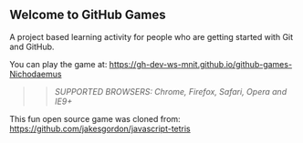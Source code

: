 ## Welcome to GitHub Games

A project based learning activity for people who are getting started with Git and GitHub.

You can play the game at: https://gh-dev-ws-mnit.github.io/github-games-Nichodaemus

>> _*SUPPORTED BROWSERS*: Chrome, Firefox, Safari, Opera and IE9+_

This fun open source game was cloned from: https://github.com/jakesgordon/javascript-tetris
